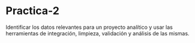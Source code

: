 # Practica-2
Identificar los datos relevantes para un proyecto analítico y usar las herramientas de integración, limpieza, validación y análisis de las mismas.
